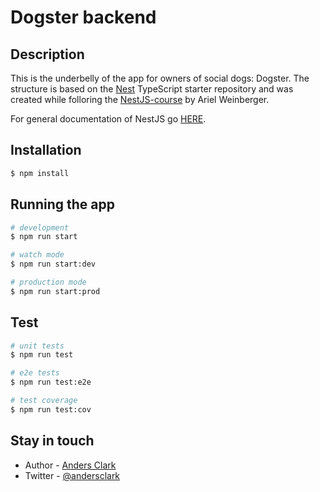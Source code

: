 # Dogster backend

## Description

This is the underbelly of the app for owners of social dogs: Dogster.
The structure is based on the [Nest](https://github.com/nestjs/nest) TypeScript starter repository and was created while folloring the [NestJS-course](https://github.com/arielweinberger/nestjs-course-task-management) by Ariel Weinberger.

For general documentation of NestJS go [HERE](https://docs.nestjs.com/).


## Installation

```bash
$ npm install
```

## Running the app

```bash
# development
$ npm run start

# watch mode
$ npm run start:dev

# production mode
$ npm run start:prod
```

## Test

```bash
# unit tests
$ npm run test

# e2e tests
$ npm run test:e2e

# test coverage
$ npm run test:cov
```

## Stay in touch

- Author - [Anders Clark](https://github.com/andersclark)
- Twitter - [@andersclark](https://twitter.com/andersclark)

